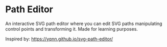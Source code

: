 # Path Editor

An interactive SVG path editor where you can edit SVG paths manipulating control points and transforming it.
Made for learning purposes.

Inspired by: https://yqnn.github.io/svg-path-editor/

